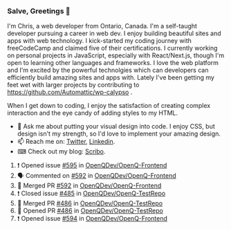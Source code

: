 ### Salve, Greetings 👋

I'm Chris, a web developer from Ontario, Canada. I'm a self-taught developer pursuing a career in web dev. I enjoy building beautiful sites and apps with web technology.
I kick-started my coding journey with freeCodeCamp and claimed five of their certifications.  I currently working on personal projects in JavaScript, especially with React/Next.js, though I'm open to learning other languages and frameworks. I love the web platform and I'm excited by the powerful technolgies which can developers can efficiently build amazing sites and apps with. Lately I've been getting my feet wet with larger projects by contributing to https://github.com/Automattic/wp-calypso .

When I get down to coding, I enjoy the satisfaction of creating complex interaction and the eye candy of adding styles to my HTML. 

- 💬 Ask me about putting your visual design into code. I enjoy CSS, but design isn't my strength, so I'd love to implement your amazing design.
- 📫 Reach me on: [Twitter](https://twitter.com/Christo28120856), [Linkedin](https://www.linkedin.com/in/christopher-stevers-07b9a5204/).
- ⌨ Check out my blog: [Scribo](https://christopherstevers.cf).
<!--
**Christopher-Stevers/Christopher-Stevers** is a ✨ _special_ ✨ repository because its `README.md` (this file) appears on your GitHub profile.

Here are some ideas to get you started:

- 🔭 I’m currently working on ...
- 🌱 I’m currently learning ...
- 👯 I’m looking to collaborate on ...
- 🤔 I’m looking for help with ...
- 😄 Pronouns: ...
- ⚡ Fun fact: ...
-->

<!--START_SECTION:activity-->
1. ❗️ Opened issue [#595](https://github.com/OpenQDev/OpenQ-Frontend/issues/595) in [OpenQDev/OpenQ-Frontend](https://github.com/OpenQDev/OpenQ-Frontend)
2. 🗣 Commented on [#592](https://github.com/OpenQDev/OpenQ-Frontend/issues/592) in [OpenQDev/OpenQ-Frontend](https://github.com/OpenQDev/OpenQ-Frontend)
3. 🎉 Merged PR [#592](https://github.com/OpenQDev/OpenQ-Frontend/pull/592) in [OpenQDev/OpenQ-Frontend](https://github.com/OpenQDev/OpenQ-Frontend)
4. ❗️ Closed issue [#485](https://github.com/OpenQDev/OpenQ-TestRepo/issues/485) in [OpenQDev/OpenQ-TestRepo](https://github.com/OpenQDev/OpenQ-TestRepo)
5. 🎉 Merged PR [#486](https://github.com/OpenQDev/OpenQ-TestRepo/pull/486) in [OpenQDev/OpenQ-TestRepo](https://github.com/OpenQDev/OpenQ-TestRepo)
6. 💪 Opened PR [#486](https://github.com/OpenQDev/OpenQ-TestRepo/pull/486) in [OpenQDev/OpenQ-TestRepo](https://github.com/OpenQDev/OpenQ-TestRepo)
7. ❗️ Opened issue [#594](https://github.com/OpenQDev/OpenQ-Frontend/issues/594) in [OpenQDev/OpenQ-Frontend](https://github.com/OpenQDev/OpenQ-Frontend)
<!--END_SECTION:activity-->
